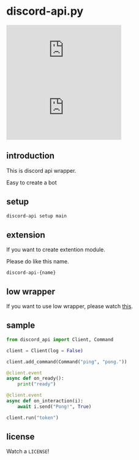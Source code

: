 # discord-api.py
![PyPI](https://img.shields.io/pypi/v/discord-api.py) ![download](https://img.shields.io/pypi/dm/discord-api.py)

## introduction

This is discord api wrapper.

Easy to create a bot

## setup

```bash
discord-api setup main
```

## extension

If you want to create extention module.

Please do like this name.

`discord-api-{name}`

## low wrapper

If you want to use low wrapper, please watch [this](https://github.com/tuna2134/discord-api.py/blob/main/discord_api/low/README.md).

## sample

```python
from discord_api import Client, Command

client = Client(log = False)

client.add_command(Command("ping", "pong."))

@client.event
async def on_ready():
    print("ready")

@client.event
async def on_interaction(i):
    await i.send("Pong!", True)

client.run("token")
```

## license

Watch a `LICENSE`!
